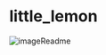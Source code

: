 # little_lemon
![imageReadme](https://github.com/alaminthespecial/little_lemon/assets/82694244/26ffc5a8-895b-4faf-a7f1-b4309888645e)



